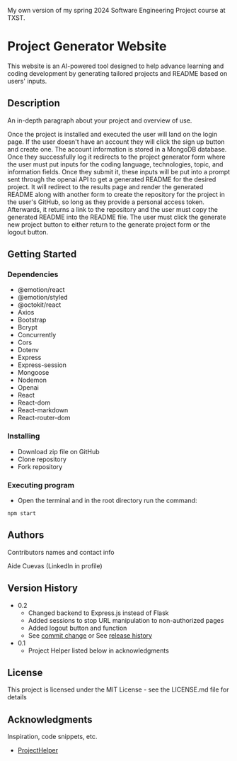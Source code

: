 My own version of my spring 2024 Software Engineering Project course at TXST.
# Project Generator Website

This website is an AI-powered tool designed to help advance learning and coding development by generating tailored projects and README based on users' inputs.

## Description

An in-depth paragraph about your project and overview of use.

Once the project is installed and executed the user will land on the login page. If the user doesn't have an account they will click the sign up button and create one. The account information is stored in a MongoDB database. Once they successfully log it redirects to the project generator form where the user must put inputs for the coding language, technologies, topic, and information fields. Once they submit it, these inputs will be put into a prompt sent through the openai API to get a generated README for the desired project. It will redirect to the results page and render the generated README along with another form to create the repository for the project in the user's GitHub, so long as they provide a personal access token. Afterwards, it returns a link to the repository and the user must copy the generated README into the README file. The user must click the generate new project button to either return to the generate project form or the logout button.

## Getting Started

### Dependencies

* @emotion/react
* @emotion/styled
* @octokit/react
* Axios
* Bootstrap
* Bcrypt
* Concurrently
* Cors
* Dotenv
* Express
* Express-session
* Mongoose
* Nodemon
* Openai
* React
* React-dom
* React-markdown
* React-router-dom


### Installing

* Download zip file on GitHub
* Clone repository
* Fork repository

### Executing program

* Open the terminal and in the root directory run the command:
```
npm start
```

## Authors

Contributors names and contact info

Aide Cuevas (LinkedIn in profile)

## Version History

* 0.2
    * Changed backend to Express.js instead of Flask
    * Added sessions to stop URL manipulation to non-authorized pages
    * Added logout button and function
    * See [commit change]() or See [release history]()
* 0.1
    * Project Helper listed below in acknowledgments

## License

This project is licensed under the MIT License - see the LICENSE.md file for details

## Acknowledgments

Inspiration, code snippets, etc.
* [ProjectHelper](https://github.com/Zfreeman24/ProjectHelper/tree/main)
